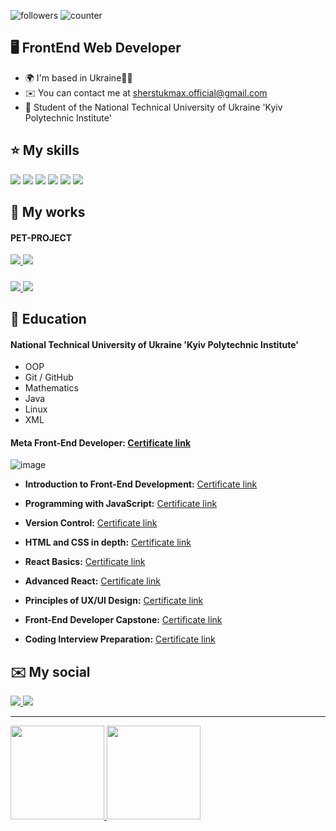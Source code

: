 ![followers](https://img.shields.io/github/followers/Maxson71?logo=github&style=flat-square&color=0891b2&labelColor=1c1917)
![counter](https://komarev.com/ghpvc/?username=Maxson71&color=0891b2&label=views&labelColor=1c1917&style=flat-square)

🖥️ FrontEnd Web Developer
-------------------
  * 🌍  I'm based in Ukraine💙💛
  * ✉️  You can contact me at [sherstukmax.official@gmail.com](mailto:sherstukmax.official@gmail.com)
  * 🧠  Student of the National Technical University of Ukraine 'Kyiv Polytechnic Institute'​

⭐ My skills
-------------------
<img src="https://img.shields.io/badge/REACT JS-61DAFB?style=for-the-badge&logo=react&logoColor=black"/>  <img src="https://img.shields.io/badge/JAVASCRIPT-F7DF1E?style=for-the-badge&logo=javascript&logoColor=black"/>  <img src="https://img.shields.io/badge/HTML-E34F26?style=for-the-badge&logo=html5&logoColor=white"/>  <img src="https://img.shields.io/badge/CSS-1572B6?style=for-the-badge&logo=css3&logoColor=white"/>  <img src="https://img.shields.io/badge/SCSS-CC6699?style=for-the-badge&logo=sass&logoColor=white"/>  <img src="https://img.shields.io/badge/GIT-333?style=for-the-badge&logo=git&logoColor=white"/>


📁 My works
-------------------
#### PET-PROJECT
<a href="https://maxson71.github.io/castpress/">
  <img src="https://img.shields.io/badge/Castpress-white?style=for-the-badge"/>
</a> 
<a href="https://github.com/Maxson71/castpress/tree/main">
  <img src="https://img.shields.io/badge/REPOSITORY-222?style=for-the-badge&logo=github&logoColor=white"/>
</a>

#####

<a href="https://maxson71.github.io/FunHaus/">
  <img src="https://img.shields.io/badge/FunHauS-8c433a?style=for-the-badge"/>
</a> 
<a href="https://github.com/Maxson71/FunHaus/tree/main">
  <img src="https://img.shields.io/badge/REPOSITORY-222?style=for-the-badge&logo=github&logoColor=white"/>
</a>

🧮 Education
-------------------
#### National Technical University of Ukraine 'Kyiv Polytechnic Institute'​
   - OOP
   - Git / GitHub
   - Mathematics
   - Java
   - Linux
   - XML

#### Meta Front-End Developer: [Certificate link](https://www.coursera.org/account/accomplishments/specialization/5MNXFFXGWES8)

![image](https://github.com/Maxson71/Maxson71/assets/77611206/4fcc4c8b-415a-4c7e-a616-bb25567d40b0)

  - **Introduction to Front-End Development:** [Certificate link](https://www.coursera.org/account/accomplishments/records/23K47VBE4FE4)
  
  - **Programming with JavaScript:** [Certificate link](https://www.coursera.org/account/accomplishments/records/4YMEZSWTHQLA)
  
  - **Version Control:** [Certificate link](https://www.coursera.org/account/accomplishments/records/ECJ2JD32WUFQ)
  
  - **HTML and CSS in depth:** [Certificate link](https://www.coursera.org/account/accomplishments/records/Q2VAPYDJXH5L)
  
  - **React Basics:** [Certificate link](https://www.coursera.org/account/accomplishments/records/395CFWEEQ3SK)
 
  - **Advanced React:** [Certificate link](https://www.coursera.org/account/accomplishments/records/8P3UULGGEN3P)

  - **Principles of UX/UI Design:** [Certificate link](https://www.coursera.org/account/accomplishments/records/6W5DJPUFTA9N)

  - **Front-End Developer Capstone:** [Certificate link](https://www.coursera.org/account/accomplishments/verify/Z8A3W9K623WG)

  - **Coding Interview Preparation:** [Certificate link](https://www.coursera.org/account/accomplishments/verify/ZDE9DHSQP2GM)

✉️ My social
-------------------
<a href="https://www.linkedin.com/in/maksym-sherstiuk-29868026b/">
  <img src="https://img.shields.io/badge/LINKEDIN-0A66C2?style=for-the-badge&logo=linkedin&logoColor=white"/>
</a> 
<a href="https://t.me/Maxsooooon">
  <img src="https://img.shields.io/badge/TELEGRAM-26A5E4?style=for-the-badge&logo=telegram&logoColor=white"/>
</a>

-------------------

<a href="https://github.com/Maxson71/github-readme-stats">
  <img height=150 src="https://github-readme-stats.vercel.app/api/top-langs/?username=Maxson71&layout=compact"/>
</a>
<a href="https://github-readme-stats.vercel.app/api?username=Maxson71&show_icons=true&count_private=true">
  <img
  height=150
  src="https://github-readme-stats.vercel.app/api?username=Maxson71&show_icons=true&count_private=true"/>
</a>
